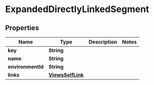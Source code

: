 

# ExpandedDirectlyLinkedSegment


## Properties

| Name | Type | Description | Notes |
|------------ | ------------- | ------------- | -------------|
|**key** | **String** |  |  |
|**name** | **String** |  |  |
|**environmentId** | **String** |  |  |
|**links** | [**ViewsSelfLink**](ViewsSelfLink.md) |  |  |



